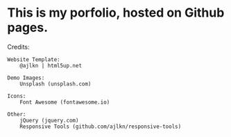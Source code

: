 # This is my porfolio, hosted on Github pages. 


Credits:

	Website Template:
		@ajlkn | html5up.net 

	Demo Images:
		Unsplash (unsplash.com)

	Icons:
		Font Awesome (fontawesome.io)

	Other:
		jQuery (jquery.com)
		Responsive Tools (github.com/ajlkn/responsive-tools)
